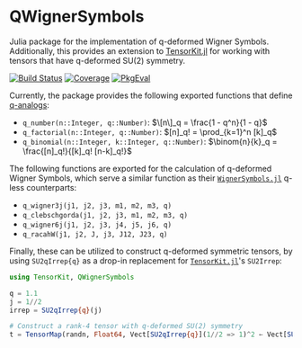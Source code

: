 # QWignerSymbols

Julia package for the implementation of q-deformed Wigner Symbols. Additionally, this
provides an extension to [TensorKit.jl](https://github.com/Jutho/TensorKit.jl) for working
with tensors that have q-deformed SU(2) symmetry.

[![Build Status](https://github.com/lkdvos/QWignerSymbols.jl/actions/workflows/CI.yml/badge.svg?branch=main)](https://github.com/lkdvos/QWignerSymbols.jl/actions/workflows/CI.yml?query=branch%3Amain)
[![Coverage](https://codecov.io/gh/lkdvos/QWignerSymbols.jl/branch/main/graph/badge.svg)](https://codecov.io/gh/lkdvos/QWignerSymbols.jl)
[![PkgEval](https://JuliaCI.github.io/NanosoldierReports/pkgeval_badges/Q/QWignerSymbols.svg)](https://JuliaCI.github.io/NanosoldierReports/pkgeval_badges/report.html)

Currently, the package provides the following exported functions that define
[q-analogs](https://en.wikipedia.org/wiki/Q-analog):

- `q_number(n::Integer, q::Number)`: $\[n\]_q = \frac{1 - q^n}{1 - q}$
- `q_factorial(n::Integer, q::Number)`: $[n]_q! = \prod_{k=1}^n [k]_q$
- `q_binomial(n::Integer, k::Integer, q::Number)`: $\binom{n}{k}_q = \frac{[n]_q!}{[k]_q! [n-k]_q!}$

The following functions are exported for the calculation of q-deformed Wigner Symbols, which
serve a similar function as their
[`WignerSymbols.jl`](https://github.com/Jutho/WignerSymbols.jl) q-less counterparts:

- `q_wigner3j(j1, j2, j3, m1, m2, m3, q)`
- `q_clebschgorda(j1, j2, j3, m1, m2, m3, q)`
- `q_wigner6j(j1, j2, j3, j4, j5, j6, q)`
- `q_racahW(j1, j2, J, j3, J12, J23, q)`

Finally, these can be utilized to construct q-deformed symmetric tensors, by using
`SU2qIrrep{q}` as a drop-in replacement for
[`TensorKit.jl`](https://github.com/Jutho/TensorKit.jl)'s `SU2Irrep`:

```julia
using TensorKit, QWignerSymbols

q = 1.1
j = 1//2
irrep = SU2qIrrep{q}(j)

# Construct a rank-4 tensor with q-deformed SU(2) symmetry
t = TensorMap(randn, Float64, Vect[SU2qIrrep{q}](1//2 => 1)^2 ← Vect[SU2qIrrep{q}](1//2 => 1)^2)
```
